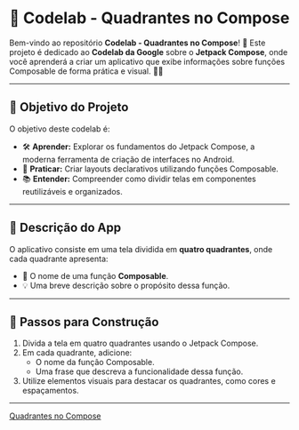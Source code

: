 # 🔲 **Codelab - Quadrantes no Compose**

Bem-vindo ao repositório **Codelab - Quadrantes no Compose**! 🚀 Este projeto é dedicado ao **Codelab da Google** sobre o **Jetpack Compose**, onde você aprenderá a criar um aplicativo que exibe informações sobre funções Composable de forma prática e visual. 📱✨

---

## 🎯 **Objetivo do Projeto**

O objetivo deste codelab é:

- 🛠️ **Aprender:** Explorar os fundamentos do Jetpack Compose, a moderna ferramenta de criação de interfaces no Android.
- 🎨 **Praticar:** Criar layouts declarativos utilizando funções Composable.
- 📚 **Entender:** Compreender como dividir telas em componentes reutilizáveis e organizados.

---

## 📂 **Descrição do App**

O aplicativo consiste em uma tela dividida em **quatro quadrantes**, onde cada quadrante apresenta:

- 📝 O nome de uma função **Composable**.
- 💡 Uma breve descrição sobre o propósito dessa função.

---

## 🚀 **Passos para Construção**

1. Divida a tela em quatro quadrantes usando o Jetpack Compose.
2. Em cada quadrante, adicione:
   - O nome da função Composable.
   - Uma frase que descreva a funcionalidade dessa função.
3. Utilize elementos visuais para destacar os quadrantes, como cores e espaçamentos.

---
[Quadrantes no Compose](https://developer.android.com/codelabs/basic-android-kotlin-compose-composables-practice-problems?authuser=1&hl=pt-br&continue=https%3A%2F%2Fdeveloper.android.com%2Fcourses%2Fpathways%2Fandroid-basics-compose-unit-1-pathway-3%3Fauthuser%3D1%26hl%3Dpt-br%23codelab-https%3A%2F%2Fdeveloper.android.com%2Fcodelabs%2Fbasic-android-kotlin-compose-composables-practice-problems#3)

